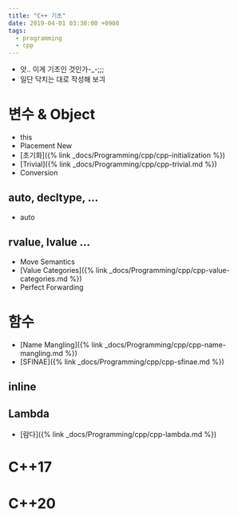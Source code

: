 ```yaml
---
title: "C++ 기초"
date: 2019-04-01 03:30:00 +0900
tags:
  - programming
  - cpp
---
```


* 앗.. 이게 기초인 것인가-_-;;;
* 일단 닥치는 대로 작성해 보긔

변수 & Object
===
* this
* Placement New
* [초기화]({% link _docs/Programming/cpp/cpp-initialization %})
* [Trivial]({% link _docs/Programming/cpp/cpp-trivial.md %})
* Conversion

auto, decltype, ...
---
* auto

rvalue, lvalue ...
---
* Move Semantics
* [Value Categories]({% link _docs/Programming/cpp/cpp-value-categories.md %})
* Perfect Forwarding


함수
===
* [Name Mangling]({% link _docs/Programming/cpp/cpp-name-mangling.md %})
* [SFINAE]({% link _docs/Programming/cpp/cpp-sfinae.md %})

inline
---

Lambda
---
* [람다]({% link _docs/Programming/cpp/cpp-lambda.md %})

C++17
===

C++20
===
